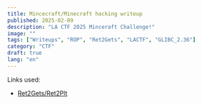 ```yaml
---
title: Mincecraft/Minecraft hacking writeup
published: 2025-02-09
description: "LA CTF 2025 Minceraft Challenge!"
image: ""
tags: ["Writeups", "ROP", "Ret2Gets", "LACTF", "GLIBC_2.36"]
category: "CTF"
draft: true
lang: "en"
---
```


Links used:

- [Ret2Gets/Ret2Plt](https://sashactf.gitbook.io/pwn-notes/pwn/rop-2.34+/the-problem)
